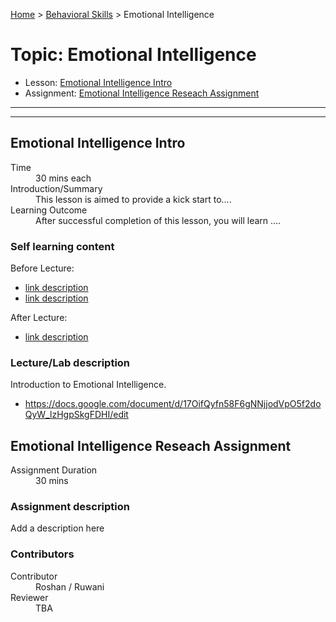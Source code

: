 [Home](../index.md) > [Behavioral Skills](./index.md) > Emotional Intelligence

# Topic: Emotional Intelligence

* Lesson: [Emotional Intelligence Intro](#emotional-intelligence-intro)
* Assignment: [Emotional Intelligence Reseach Assignment](#emotional-intelligence-reseach-assignment)

---
---

## Emotional Intelligence Intro

<dl>
<dt>Time</dt>
<dd>30 mins each</dd>
<dt>Introduction/Summary</dt>
<dd>This lesson is aimed to provide a kick start to....</dd>
<dt>Learning Outcome</dt>
<dd>After successful completion of this lesson, you will learn ....</dd>
</dl>


### Self learning content

Before Lecture:

* [link description](./#)
* [link description](./#)

After Lecture:

* [link description](./#)


### Lecture/Lab description

Introduction to Emotional Intelligence.

* https://docs.google.com/document/d/17OifQyfn58F6gNNjjodVpO5f2doQyW_lzHgpSkgFDHI/edit


## Emotional Intelligence Reseach Assignment

<dl>
<dt>Assignment Duration</dt>
<dd>30 mins</dd>
</dl>

### Assignment description

Add a description here

### Contributors

<dl>
<dt>Contributor</dt>
<dd>Roshan / Ruwani</dd>
<dt>Reviewer</dt>
<dd>TBA</dd>
</dl>

